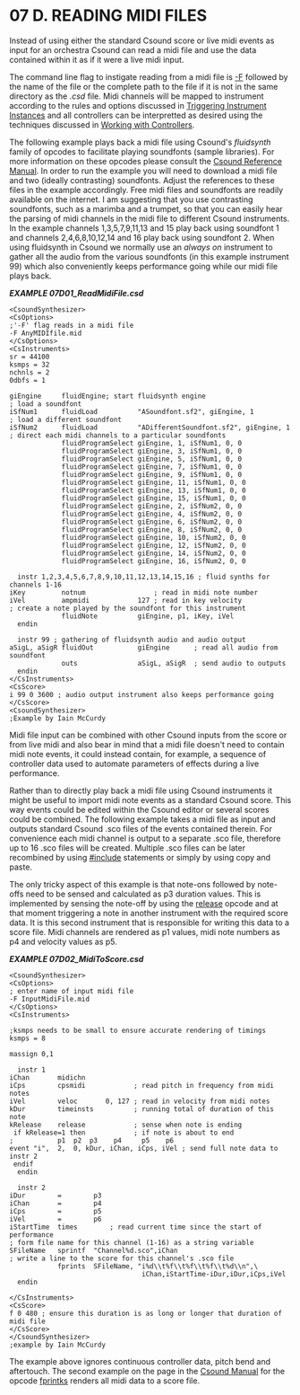 07 D. READING MIDI FILES
========================

Instead of using either the standard Csound score or live midi events as
input for an orchestra Csound can read a midi file and use the data
contained within it as if it were a live midi input.

The command line flag to instigate reading from a midi file is
[-F](https://csound.com/docs/manual/CommandFlags.html#FlagsMinusUpperF)
followed by the name of the file or the complete path to the file if it
is not in the same directory as the *.csd* file. Midi channels will be
mapped to instrument according to the rules and options discussed in
[Triggering Instrument Instances](07-b-triggering-instrument-instances.md)
and all controllers can be interpretted as desired using the techniques
discussed in
[Working with Controllers](07-c-working-with-controllers.md).

The following example plays back a midi file using Csound's
*fluidsynth* family of opcodes to facilitate playing soundfonts
(sample libraries). For more information on these opcodes please consult
the
[Csound Reference Manual](https://csound.com/docs/manual/index.html).
In order to run
the example you will need to download a midi file and two (ideally
contrasting) soundfonts. Adjust the references to these files in the
example accordingly. Free midi files and soundfonts are readily
available on the internet. I am suggesting that you use contrasting
soundfonts, such as a marimba and a trumpet, so that you can easily hear
the parsing of midi channels in the midi file to different Csound
instruments. In the example channels 1,3,5,7,9,11,13 and 15 play back
using soundfont 1 and channels 2,4,6,8,10,12,14 and 16 play back using
soundfont 2. When using fluidsynth in Csound we normally use an *always
on* instrument to gather all the audio from the various soundfonts (in
this example instrument 99) which also conveniently keeps performance
going while our midi file plays back.


   ***EXAMPLE 07D01_ReadMidiFile.csd***

~~~
<CsoundSynthesizer>
<CsOptions>
;'-F' flag reads in a midi file
-F AnyMIDIfile.mid
</CsOptions>
<CsInstruments>
sr = 44100
ksmps = 32
nchnls = 2
0dbfs = 1

giEngine     fluidEngine; start fluidsynth engine
; load a soundfont
iSfNum1      fluidLoad          "ASoundfont.sf2", giEngine, 1
; load a different soundfont
iSfNum2      fluidLoad          "ADifferentSoundfont.sf2", giEngine, 1
; direct each midi channels to a particular soundfonts
             fluidProgramSelect giEngine, 1, iSfNum1, 0, 0
             fluidProgramSelect giEngine, 3, iSfNum1, 0, 0
             fluidProgramSelect giEngine, 5, iSfNum1, 0, 0
             fluidProgramSelect giEngine, 7, iSfNum1, 0, 0
             fluidProgramSelect giEngine, 9, iSfNum1, 0, 0
             fluidProgramSelect giEngine, 11, iSfNum1, 0, 0
             fluidProgramSelect giEngine, 13, iSfNum1, 0, 0
             fluidProgramSelect giEngine, 15, iSfNum1, 0, 0
             fluidProgramSelect giEngine, 2, iSfNum2, 0, 0
             fluidProgramSelect giEngine, 4, iSfNum2, 0, 0
             fluidProgramSelect giEngine, 6, iSfNum2, 0, 0
             fluidProgramSelect giEngine, 8, iSfNum2, 0, 0
             fluidProgramSelect giEngine, 10, iSfNum2, 0, 0
             fluidProgramSelect giEngine, 12, iSfNum2, 0, 0
             fluidProgramSelect giEngine, 14, iSfNum2, 0, 0
             fluidProgramSelect giEngine, 16, iSfNum2, 0, 0

  instr 1,2,3,4,5,6,7,8,9,10,11,12,13,14,15,16 ; fluid synths for channels 1-16
iKey         notnum                 ; read in midi note number
iVel         ampmidi            127 ; read in key velocity
; create a note played by the soundfont for this instrument
             fluidNote          giEngine, p1, iKey, iVel
  endin

  instr 99 ; gathering of fluidsynth audio and audio output
aSigL, aSigR fluidOut           giEngine      ; read all audio from soundfont
             outs               aSigL, aSigR  ; send audio to outputs
  endin
</CsInstruments>
<CsScore>
i 99 0 3600 ; audio output instrument also keeps performance going
</CsScore>
<CsoundSynthesizer>
;Example by Iain McCurdy
~~~

Midi file input can be combined with other Csound inputs from the score
or from live midi and also bear in mind that a midi file doesn't need
to contain midi note events, it could instead contain, for example, a
sequence of controller data used to automate parameters of effects
during a live performance.

Rather than to directly play back a midi file using Csound instruments
it might be useful to import midi note events as a standard Csound
score. This way events could be edited within the Csound editor or
several scores could be combined. The following example takes a midi
file as input and outputs standard Csound .sco files of the events
contained therein. For convenience each midi channel is output to a
separate .sco file, therefore up to 16 .sco files will be created.
Multiple .sco files can be later recombined by using
[\#include](https://csound.com/docs/manual/include.html)
statements or simply by using copy and paste.

The only tricky aspect of this example is that note-ons followed by
note-offs need to be sensed and calculated as p3 duration values. This
is implemented by sensing the note-off by using the
[release](https://csound.com/docs/manual/release.html) opcode and at
that moment triggering a note in another instrument with the required
score data. It is this second instrument that is responsible for writing
this data to a score file. Midi channels are rendered as p1 values, midi
note numbers as p4 and velocity values as p5.


   ***EXAMPLE 07D02_MidiToScore.csd***

~~~
<CsoundSynthesizer>
<CsOptions>
; enter name of input midi file
-F InputMidiFile.mid
</CsOptions>
<CsInstruments>

;ksmps needs to be small to ensure accurate rendering of timings
ksmps = 8

massign 0,1

  instr 1
iChan       midichn
iCps        cpsmidi            ; read pitch in frequency from midi notes
iVel        veloc       0, 127 ; read in velocity from midi notes
kDur        timeinsts          ; running total of duration of this note
kRelease    release            ; sense when note is ending
 if kRelease=1 then            ; if note is about to end
;           p1  p2  p3    p4     p5    p6
event "i",  2,  0, kDur, iChan, iCps, iVel ; send full note data to instr 2
 endif
  endin

  instr 2
iDur        =        p3
iChan       =        p4
iCps        =        p5
iVel        =        p6
iStartTime  times        ; read current time since the start of performance
; form file name for this channel (1-16) as a string variable
SFileName   sprintf  "Channel%d.sco",iChan
; write a line to the score for this channel's .sco file
            fprints  SFileName, "i%d\\t%f\\t%f\\t%f\\t%d\\n",\
                                 iChan,iStartTime-iDur,iDur,iCps,iVel
  endin

</CsInstruments>
<CsScore>
f 0 480 ; ensure this duration is as long or longer that duration of midi file
</CsScore>
</CsoundSynthesizer>
;example by Iain McCurdy
~~~

The example above ignores continuous controller data, pitch bend and
aftertouch. The second example on the page in the
[Csound Manual](https://csound.com/docs/manual/index.html) for the opcode
[fprintks](https://csound.com/docs/manual/fprintks.html) renders all
midi data to a score file.
